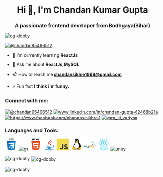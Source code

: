 <h1 align="center">Hi 👋, I'm Chandan Kumar Gupta</h1>
<h3 align="center">A passionate frontend developer from Bodhgaya(Bihar)</h3>

<p align="left"> <img src="https://komarev.com/ghpvc/?username=cg-dobby&label=Profile%20views&color=0e75b6&style=flat" alt="cg-dobby" /> </p>

<p align="left"> <a href="https://twitter.com/@chandan95496512" target="blank"><img src="https://img.shields.io/twitter/follow/@chandan95496512?logo=twitter&style=for-the-badge" alt="@chandan95496512" /></a> </p>

- 🌱 I’m currently learning **ReactJs**

- 💬 Ask me about **ReactJs,MySQL**

- 📫 How to reach me **chandansikhre1999@gmail.com**

- ⚡ Fun fact **I think i'm funny.**

<h3 align="left">Connect with me:</h3>
<p align="left">
<a href="https://twitter.com/@chandan95496512" target="blank"><img align="center" src="https://raw.githubusercontent.com/rahuldkjain/github-profile-readme-generator/master/src/images/icons/Social/twitter.svg" alt="@chandan95496512" height="30" width="40" /></a>
<a href="https://linkedin.com/in/www.linkedin.com/in/chandan-gupta-62468b21a" target="blank"><img align="center" src="https://raw.githubusercontent.com/rahuldkjain/github-profile-readme-generator/master/src/images/icons/Social/linked-in-alt.svg" alt="www.linkedin.com/in/chandan-gupta-62468b21a" height="30" width="40" /></a>
<a href="https://fb.com/https://www.facebook.com/chandan.sikhre.1" target="blank"><img align="center" src="https://raw.githubusercontent.com/rahuldkjain/github-profile-readme-generator/master/src/images/icons/Social/facebook.svg" alt="https://www.facebook.com/chandan.sikhre.1" height="30" width="40" /></a>
<a href="https://instagram.com/yaro_ki_yariyan" target="blank"><img align="center" src="https://raw.githubusercontent.com/rahuldkjain/github-profile-readme-generator/master/src/images/icons/Social/instagram.svg" alt="yaro_ki_yariyan" height="30" width="40" /></a>
</p>

<h3 align="left">Languages and Tools:</h3>
<p align="left"> <a href="https://www.w3schools.com/css/" target="_blank" rel="noreferrer"> <img src="https://raw.githubusercontent.com/devicons/devicon/master/icons/css3/css3-original-wordmark.svg" alt="css3" width="40" height="40"/> </a> <a href="https://git-scm.com/" target="_blank" rel="noreferrer"> <img src="https://www.vectorlogo.zone/logos/git-scm/git-scm-icon.svg" alt="git" width="40" height="40"/> </a> <a href="https://www.w3.org/html/" target="_blank" rel="noreferrer"> <img src="https://raw.githubusercontent.com/devicons/devicon/master/icons/html5/html5-original-wordmark.svg" alt="html5" width="40" height="40"/> </a> <a href="https://www.java.com" target="_blank" rel="noreferrer"> <img src="https://raw.githubusercontent.com/devicons/devicon/master/icons/java/java-original.svg" alt="java" width="40" height="40"/> </a> <a href="https://developer.mozilla.org/en-US/docs/Web/JavaScript" target="_blank" rel="noreferrer"> <img src="https://raw.githubusercontent.com/devicons/devicon/master/icons/javascript/javascript-original.svg" alt="javascript" width="40" height="40"/> </a> <a href="https://www.linux.org/" target="_blank" rel="noreferrer"> <img src="https://raw.githubusercontent.com/devicons/devicon/master/icons/linux/linux-original.svg" alt="linux" width="40" height="40"/> </a> <a href="https://www.mysql.com/" target="_blank" rel="noreferrer"> <img src="https://raw.githubusercontent.com/devicons/devicon/master/icons/mysql/mysql-original-wordmark.svg" alt="mysql" width="40" height="40"/> </a> <a href="https://reactjs.org/" target="_blank" rel="noreferrer"> <img src="https://raw.githubusercontent.com/devicons/devicon/master/icons/react/react-original-wordmark.svg" alt="react" width="40" height="40"/> </a> <a href="https://unity.com/" target="_blank" rel="noreferrer"> <img src="https://www.vectorlogo.zone/logos/unity3d/unity3d-icon.svg" alt="unity" width="40" height="40"/> </a> </p>

<p><img align="left" src="https://github-readme-stats.vercel.app/api/top-langs?username=cg-dobby&show_icons=true&locale=en&layout=compact" alt="cg-dobby" /></p>

<p>&nbsp;<img align="center" src="https://github-readme-stats.vercel.app/api?username=cg-dobby&show_icons=true&locale=en" alt="cg-dobby" /></p>

<p><img align="center" src="https://github-readme-streak-stats.herokuapp.com/?user=cg-dobby&" alt="cg-dobby" /></p>
